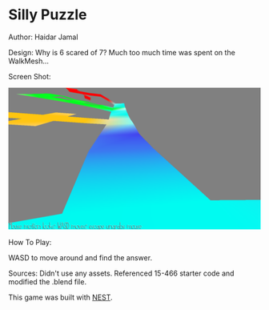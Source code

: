 # Silly Puzzle

Author: Haidar Jamal

Design: Why is 6 scared of 7? Much too much time was spent on the WalkMesh...

Screen Shot:

![Screen Shot](screenshot.png)

How To Play:

WASD to move around and find the answer.

Sources: Didn't use any assets. Referenced 15-466 starter code and modified the .blend file. 

This game was built with [NEST](NEST.md).

